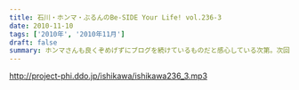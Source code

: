 ```yaml
---
title: 石川・ホンマ・ぶるんのBe-SIDE Your Life! vol.236-3
date: 2010-11-10
tags: ['2010年', '2010年11月']
draft: false
summary: ホンマさんも良くぞめげずにブログを続けているものだと感心している次第。次回収録は週明けての火曜を予定しているので週末じっくりと考えて！？メール送ってきてくださいませ～～～NAMAE
---
```


http://project-phi.ddo.jp/ishikawa/ishikawa236_3.mp3
